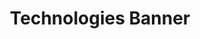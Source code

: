 ---
title: Technologies Banner
description: IT services you can count on for your business needs
image: ../assets/tech_banner.png
---